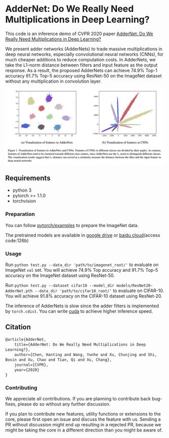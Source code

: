# AdderNet: Do We Really Need Multiplications in Deep Learning?
This code is an inference demo of CVPR 2020 paper [AdderNet: Do We Really Need Multiplications in Deep Learning?](https://arxiv.org/pdf/1912.13200.pdf) 

We present adder networks (AdderNets) to trade massive multiplications in deep neural networks, especially convolutional neural networks (CNNs), for much cheaper additions to reduce computation costs. In AdderNets, we take the L1-norm distance between filters and input feature as the output response. As a result, the proposed AdderNets can achieve 74.9% Top-1 accuracy 91.7% Top-5 accuracy using ResNet-50 on the ImageNet dataset without any multiplication in convolution layer.

<p align="center">
<img src="figures/visualization.png" width="800">
</p>


## Requirements
- python 3
- pytorch >= 1.1.0
- torchvision

### Preparation
You can follow [pytorch/examples](https://github.com/pytorch/examples/tree/master/imagenet) to prepare the ImageNet data.

The pretrained models are available in [google drive](https://drive.google.com/drive/folders/11ZdIst5Vwqx9Y5zHhirfaI94_7RhcBZH?usp=sharing) or [baidu cloud](https://pan.baidu.com/s/1pkaWhhKVoWPv-MCUjvxzCw)(access code:126b)

### Usage
Run `python test.py --data_dir 'path/to/imagenet_root/'` to evaluate on ImageNet `val` set. You will achieve 74.9% Top accuracy and 91.7% Top-5 accuracy on the ImageNet dataset using ResNet-50.

Run `python test.py --dataset cifar10 --model_dir models/ResNet20-AdderNet.pth --data_dir 'path/to/cifar10_root/'` to evaluate on CIFAR-10. You will achieve 91.8% accuracy on the CIFAR-10 dataset using ResNet-20.

The inference of AdderNets is slow since the adder filters is implemented by `torch.cdist`. You can write [cuda](https://docs.nvidia.com/cuda/cuda-samples/index.html) to achieve higher inference speed. 

## Citation
	@article{AdderNet,
		title={AdderNet: Do We Really Need Multiplications in Deep Learning?},
		author={Chen, Hanting and Wang, Yunhe and Xu, Chunjing and Shi, Boxin and Xu, Chao and Tian, Qi and Xu, Chang},
		journal={CVPR},
		year={2020}
	}

### Contributing
We appreciate all contributions. If you are planning to contribute back bug-fixes, please do so without any further discussion.

If you plan to contribute new features, utility functions or extensions to the core, please first open an issue and discuss the feature with us. Sending a PR without discussion might end up resulting in a rejected PR, because we might be taking the core in a different direction than you might be aware of.
